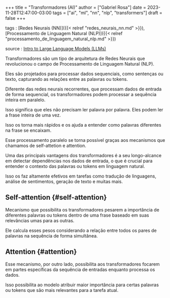 +++
title = "Transformadores (AI)"
author = ["Gabriel Rosa"]
date = 2023-11-28T12:47:00-03:00
tags = ["ai", "ml", "nn", "nlp", "transformers"]
draft = false
+++

tags
: [Redes Neurais (NN)]({{< relref "redes_neurais_nn.md" >}}), [Processamento de Linguagem Natural (NLP)]({{< relref "processamento_de_linguagem_natural_nlp.md" >}})

source
: [Intro to Large Language Models (LLMs)](https://learnweb3.io/degrees/ai-developer-degree/freshman-ai/intro-to-large-language-models-llms/)

Transformadores são um tipo de arquitetura de Redes Neurais que revolucionou o campo de Processamento de Linguagem Natural (NLP).

Eles são projetados para processar dados sequenciais, como sentenças ou texto, capturando as relações entre as palavras ou tokens.

Diferente das redes neurais recorrentes, que processam dados de entrada de forma sequencial, os transformadores podem processar a sequência inteira em paralelo.

Isso significa que eles não precisam ler palavra por palavra. Eles podem ler a frase inteira de uma vez.

Isso os torna mais rápidos e os ajuda a entender como palavras diferentes na frase se encaixam.

Esse processamento paralelo se torna possível graças aos mecanismos que chamamos de self-attetion e attention.

Uma das principais vantagens dos transformadores é a seu longo-alcance em detectar dependências nos dados de entrada, o que é crucial para entender o contexto das palavras ou tokens em linguagem natural.

Isso os faz altamente efetivos em tarefas como tradução de linguagens, análise de sentimentos, geração de texto e muitas mais.


## Self-attention {#self-attention}

Mecanismo que possibilita os transformadores pesarem a importância de diferentes palavras ou tokens dentro de uma frase baseado em suas relevâncias umas para as outras.

Ele calcula esses pesos considerando a relação entre todos os pares de palavras na sequência de forma simultânea.


## Attention {#attention}

Esse mecanismo, por outro lado, possibilita aos transformadores focarem em partes específicas da sequência de entradas enquanto processa os dados.

Isso possibilita ao modelo atribuir maior importância para certas palavras ou tokens que são mais relevantes para a tarefa atual.

